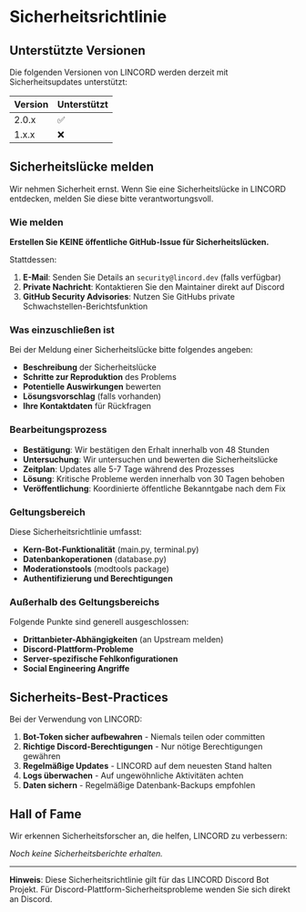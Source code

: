 # Sicherheitsrichtlinie

## Unterstützte Versionen

Die folgenden Versionen von LINCORD werden derzeit mit Sicherheitsupdates unterstützt:

| Version | Unterstützt        |
| ------- | ------------------ |
| 2.0.x   | :white_check_mark: |
| 1.x.x   | :x:                |

## Sicherheitslücke melden

Wir nehmen Sicherheit ernst. Wenn Sie eine Sicherheitslücke in LINCORD entdecken, melden Sie diese bitte verantwortungsvoll.

### Wie melden

**Erstellen Sie KEINE öffentliche GitHub-Issue für Sicherheitslücken.**

Stattdessen:

1. **E-Mail**: Senden Sie Details an `security@lincord.dev` (falls verfügbar)
2. **Private Nachricht**: Kontaktieren Sie den Maintainer direkt auf Discord
3. **GitHub Security Advisories**: Nutzen Sie GitHubs private Schwachstellen-Berichtsfunktion

### Was einzuschließen ist

Bei der Meldung einer Sicherheitslücke bitte folgendes angeben:

- **Beschreibung** der Sicherheitslücke
- **Schritte zur Reproduktion** des Problems
- **Potentielle Auswirkungen** bewerten
- **Lösungsvorschlag** (falls vorhanden)
- **Ihre Kontaktdaten** für Rückfragen

### Bearbeitungsprozess

- **Bestätigung**: Wir bestätigen den Erhalt innerhalb von 48 Stunden
- **Untersuchung**: Wir untersuchen und bewerten die Sicherheitslücke
- **Zeitplan**: Updates alle 5-7 Tage während des Prozesses
- **Lösung**: Kritische Probleme werden innerhalb von 30 Tagen behoben
- **Veröffentlichung**: Koordinierte öffentliche Bekanntgabe nach dem Fix

### Geltungsbereich

Diese Sicherheitsrichtlinie umfasst:

- **Kern-Bot-Funktionalität** (main.py, terminal.py)
- **Datenbankoperationen** (database.py)
- **Moderationstools** (modtools package)
- **Authentifizierung und Berechtigungen**

### Außerhalb des Geltungsbereichs

Folgende Punkte sind generell ausgeschlossen:

- **Drittanbieter-Abhängigkeiten** (an Upstream melden)
- **Discord-Plattform-Probleme**
- **Server-spezifische Fehlkonfigurationen**
- **Social Engineering Angriffe**

## Sicherheits-Best-Practices

Bei der Verwendung von LINCORD:

1. **Bot-Token sicher aufbewahren** - Niemals teilen oder committen
2. **Richtige Discord-Berechtigungen** - Nur nötige Berechtigungen gewähren
3. **Regelmäßige Updates** - LINCORD auf dem neuesten Stand halten
4. **Logs überwachen** - Auf ungewöhnliche Aktivitäten achten
5. **Daten sichern** - Regelmäßige Datenbank-Backups empfohlen

## Hall of Fame

Wir erkennen Sicherheitsforscher an, die helfen, LINCORD zu verbessern:

<!-- Zukünftige Mitwirkende werden hier aufgelistet -->

*Noch keine Sicherheitsberichte erhalten.*

---

**Hinweis**: Diese Sicherheitsrichtlinie gilt für das LINCORD Discord Bot Projekt. Für Discord-Plattform-Sicherheitsprobleme wenden Sie sich direkt an Discord.